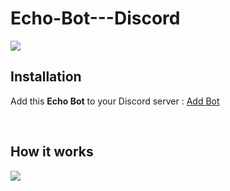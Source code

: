 # Echo-Bot---Discord

<img src="https://user-images.githubusercontent.com/88572528/170826870-4c9f4e81-e254-436e-9102-0889b1602c55.png">

<!-- ![Screenshot (224)](https://user-images.githubusercontent.com/88572528/170826870-4c9f4e81-e254-436e-9102-0889b1602c55.png)
 -->

<br>
<h2>Installation</h2>
<p>Add this <b>Echo Bot</b> to your Discord server : <a href="https://discord.com/api/oauth2/authorize?client_id=979797050256400444&permissions=534723947584&scope=bot" target="blank">Add Bot</a> </p>

<br>
<h2>How it works</h2>
<!-- ![Screenshot (223)](https://user-images.githubusercontent.com/88572528/170826664-595fe397-7466-42e1-88ce-47a4a02d29b9.png) -->

<img src="https://user-images.githubusercontent.com/88572528/170826664-595fe397-7466-42e1-88ce-47a4a02d29b9.png">
